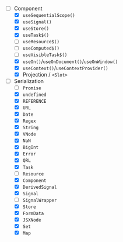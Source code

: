 - [ ] Component
  - [X] `useSequentialScope()`
  - [X] `useSignal()`
  - [X] `useStore()`
  - [X] `useTask$()`
  - [ ] `useResource$()`
  - [ ] `useComputed$()`
  - [ ] `useVisibleTask$()`
  - [X] `useOn()`/`useOnDocument()`/`useOnWindow()`
  - [X] `useContext()`/`useContextProvider()`
  - [X] Projection / `<Slot>`

- [ ] Serialization
  - [ ] `Promise`
  - [X] `undefined`
  - [X] `REFERENCE`
  - [X] `URL`
  - [X] `Date`
  - [X] `Regex`
  - [X] `String`
  - [X] `VNode`
  - [X] `NaN`
  - [X] `BigInt`
  - [X] `Error`
  - [X] `QRL`
  - [X] `Task`
  - [ ] `Resource`
  - [X] `Component`
  - [X] `DerivedSignal`
  - [X] `Signal`
  - [ ] `SignalWrapper`
  - [X] `Store`
  - [X] `FormData`
  - [X] `JSXNode`
  - [X] `Set`
  - [X] `Map`